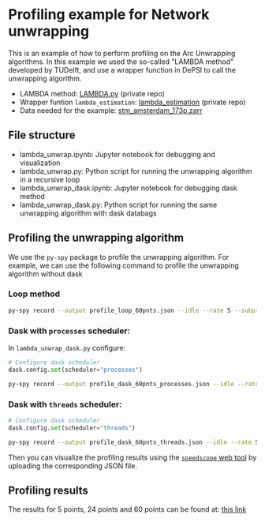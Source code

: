 # Profiling example for Network unwrapping

This is an example of how to perform profiling on the Arc Unwrapping algorithms. In this example we used the so-called "LAMBDA method" developed by TUDelft, and use a wrapper function in DePSI to call the unwrapping algorithm.

- LAMBDA method: [LAMBDA.py](https://github.com/TUDelftGeodesy/DePSI_group/blob/dev/depsi/LAMBDA.py) (private repo)
- Wrapper funtion `lambda_estimation`: [lambda_estimation](https://github.com/TUDelftGeodesy/DePSI_group/blob/dev/depsi/LAMBDA.py) (private repo)
- Data needed for the example: [stm_amsterdam_173p.zarr](https://zenodo.org/records/15324181/files/stm_amsterdam_173p.zarr.zip?download=1)


## File structure

- lambda_unwrap.ipynb: Jupyter notebook for debugging and visualization
- lambda_unwrap.py: Python script for running the unwrapping algorithm in a recursive loop
- lambda_unwrap_dask.ipynb: Jupyter notebook for debugging dask method
- lambda_unwrap_dask.py: Python script for running the same unwrapping algorithm with dask databags

## Profiling the unwrapping algorithm

We use the `py-spy` package to profile the unwrapping algorithm. For example, we can use the following command to profile the unwrapping algorithm without dask

### Loop method

```sh
py-spy record --output profile_loop_60pnts.json --idle --rate 5 --subprocesses --format speedscope python lambda_unwrap.py
```

### Dask with `processes` scheduler:

In `lambda_unwrap_dask.py` configure: 

```py
# Configure dask scheduler
dask.config.set(scheduler="processes") 
```

```sh
py-spy record --output profile_dask_60pnts_processes.json --idle --rate 5 --subprocesses --format speedscope python lambda_unwrap_dask.py
```

### Dask with `threads` scheduler:

```py
# Configure dask scheduler
dask.config.set(scheduler="threads") 
```

```sh
py-spy record --output profile_dask_60pnts_threads.json --idle --rate 5 --subprocesses --format speedscope python lambda_unwrap_dask.py
```

Then you can visualize the profiling results using the [`speedscope` web tool](https://www.speedscope.app/) by uploading the corresponding JSON file.

## Profiling results

The results for 5 points, 24 points and 60 points can be found at: [this link](https://zenodo.org/records/15393928/files/experiments.zip)